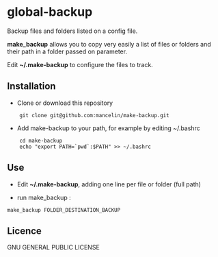# global-backup
Backup files and folders listed on a config file.


**make_backup** allows you to copy very easily a list of files or folders and their path in a folder passed on parameter.

Edit **~/.make-backup** to configure the files to track.

## Installation

* Clone or download this repository
```
    git clone git@github.com:mancelin/make-backup.git
```
* Add make-backup to your path, for example by editing ~/.bashrc
```
    cd make-backup
    echo "export PATH=`pwd`:$PATH" >> ~/.bashrc
```

## Use

* Edit **~/.make-backup**, adding one line per file or folder (full path)

* run make_backup :
```
make_backup FOLDER_DESTINATION_BACKUP
```

## Licence
GNU GENERAL PUBLIC LICENSE
